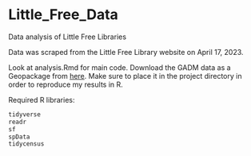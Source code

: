 # Little_Free_Data
Data analysis of Little Free Libraries

Data was scraped from the Little Free Library website on April 17, 2023.

Look at analysis.Rmd for main code. Download the GADM data as a Geopackage from [here](https://gadm.org/data.html). Make sure to place it in the project directory in order to reproduce my results in R.

Required R libraries:

```r
tidyverse
readr
sf
spData
tidycensus
```
